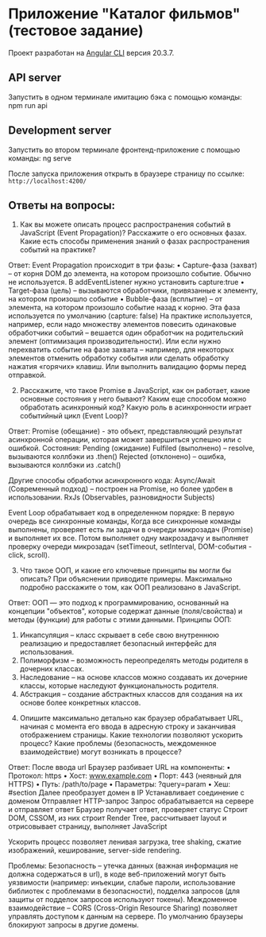 # Приложение "Каталог фильмов" (тестовое задание)

Проект разработан на [Angular CLI](https://github.com/angular/angular-cli) версия 20.3.7.

## API server
Запустить в одном терминале имитацию бэка с помощью команды:<br>
npm run api

## Development server

Запустить во втором терминале фронтенд-приложение с помощью команды:
ng serve

После запуска приложения открыть в браузере страницу по ссылке:
 `http://localhost:4200/`

## Ответы на вопросы:
1. Как вы можете описать процесс распространения событий в JavaScript (Event Propagation)? Расскажите о его основных фазах.
Какие есть способы применения знаний о фазах распространения событий на практике?

Ответ: 
Event Propagation происходит в три фазы: 
•	Capture-фаза (захват) – от корня DOM до элемента, на котором произошло событие. Обычно не используется. В addEventListener нужно установить capture:true
•	Target-фаза (цель) – вызываются обработчики, привязанные к элементу, на котором произошло событие
•	Bubble-фаза (всплытие) – от элемента, на котором произошло событие назад к корню. Эта фаза используется по умолчанию (capture: false)
На практике используется, например, если надо множеству элементов повесить одинаковые обработчики событий – вешается один обработчик на родительский элемент (оптимизация производительности). Или если нужно перехватить событие на фазе захвата – например, для некоторых элементов отменить обработку события или сделать обработку нажатия «горячих» клавиш. Или выполнить валидацию формы перед отправкой.

2. Расскажите, что такое Promise в JavaScript, как он работает, какие основные состояния у него бывают? Каким еще способом можно обработать асинхронный код? Какую роль в асинхронности играет событийный цикл (Event Loop)?

Ответ:
Promise (обещание) - это объект, представляющий результат асинхронной операции, которая может завершиться успешно или с ошибкой.
Состояния:
Pending (ожидание)
Fulfiled (выполнено) – resolve, вызываются коллбэки из .then()
Rejected (отклонено) – ошибка, вызываются коллбэки из .catch()

Другие способы обработки асинхронного кода:
Async/Await (Современный подход) – построен на Promise, но более удобен в использовании.
RxJs (Observables, разновидности Subjects)

Event Loop обрабатывает код в определенном порядке:
В первую очередь все синхронные команды,
Когда все синхронные команды выполнены, проверяет есть ли задачи в очереди микрозадач (Promise) и выполняет их все.
Потом выполняет одну макрозадачу и выполняет проверку очереди микрозадач (setTimeout, setInterval, DOM-события - click, scroll).

3. Что такое ООП, и какие его ключевые принципы вы могли бы описать? При объяснении приводите примеры. Максимально подробно расскажите о том, как ООП реализовано в JavaScript.

Ответ:
ООП — это подход к программированию, основанный на концепции "объектов", которые содержат данные (поля/свойства) и методы (функции) для работы с этими данными.
Принципы ООП:
1)	Инкапсуляция – класс скрывает в себе свою внутреннюю реализацию и предоставляет безопасный интерфейс для использования.
2)	Полиморфизм – возможность переопределять методы родителя в дочерних классах.
3)	Наследование – на основе классов  можно создавать их дочерние классы, которые наследуют функциональность родителя.
4)	Абстракция – создание абстрактных классов для создания на их основе более конкретных классов.

4. Опишите максимально детально как браузер обрабатывает URL, начиная с момента его ввода в адресную строку и заканчивая отображением страницы. Какие технологии позволяют ускорить процесс? Какие проблемы (безопасность, междоменное взаимодействие) могут возникать в процессе?

Ответ:
После ввода url Браузер разбивает URL на компоненты:
•	Протокол: https
•	Хост: www.example.com
•	Порт: 443 (неявный для HTTPS)
•	Путь: /path/to/page
•	Параметры: ?query=param
•	Хеш: #section
Далее преобразует домен в IP
Устанавливает соединение с доменом 
Отправляет HTTP-запрос
Запрос обрабатывается на сервере и отправляет ответ
Браузер получает ответ, проверяет статус
Строит DOM, CSSOM, из них строит Render Tree, рассчитывает layout и отрисовывает страницу, выполняет JavaScript

Ускорить процесс позволяет ленивая загрузка, tree shaking, сжатие изображений, кеширование, server-side rendering.

Проблемы:
Безопасность – утечка данных (важная информация не должна содержаться в url), в коде веб-приложений могут быть уязвимости (например: инъекции, слабые пароли, использование библиотек с проблемами в безопасности), подделка запросов (для защиты от подделок запросов используют токены).
Междоменное взаимодействие – CORS (Cross-Origin Resource Sharing) позволяет управлять доступом к данным на сервере. По умолчанию браузеры блокируют запросы в другие домены.
